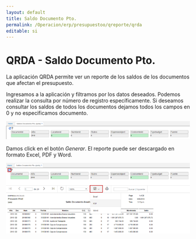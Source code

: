 ```yaml
---
layout: default
title: Saldo Documento Pto.
permalink: /Operacion/erp/presupuestoo/qreporte/qrda
editable: si
---
```


# QRDA - Saldo Documento Pto.

La aplicación QRDA permite ver un reporte de los saldos de los documentos que afectan el presupuesto.  

Ingresamos a la aplicación y filtramos por los datos deseados. Podemos realizar la consulta por número de registro específicamente. Si deseamos consultar los saldos de todos los documentos dejamos todos los campos en 0 y no especificamos documento.  


![](qrda.png)

Damos click en el botón _Generar_. El reporte puede ser descargado en formato Excel, PDF y Word.   

![](qrda1.png)
